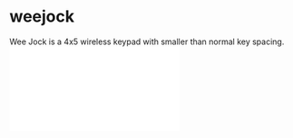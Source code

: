 weejock
=======

Wee Jock is a 4x5 wireless keypad with smaller than normal key spacing.
![wee jock schematic](weejock.pdf "Wee Jock Schematic")
